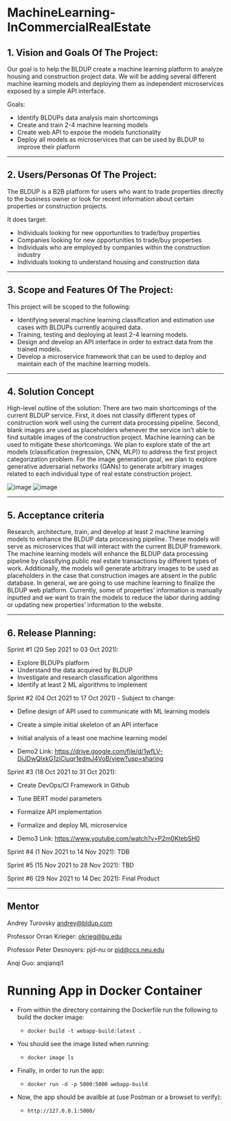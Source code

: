 # MachineLearning-InCommercialRealEstate
## 1. Vision and Goals Of The Project:

Our goal is to help the BLDUP create a machine learning platform to analyze housing and construction project data. We will be adding several different machine learning models and deploying them as independent microservices exposed by a simple API interface.

Goals:
- Identify BLDUPs data analysis main shortcomings
- Create and train 2-4 machine learning models
- Create web API to expose the models functionality
- Deploy all models as microservices that can be used by BLDUP to improve their platform

** **

## 2. Users/Personas Of The Project:

The BLDUP is a B2B platform for users who want to trade properties directly to the business owner or look for recent information about certain properties or construction projects.

It does target:
- Individuals looking for new opportunities to trade/buy properties
- Companies looking for new opportunities to trade/buy properties
- Individuals who are employed by companies within the construction industry
- Individuals looking to understand housing and construction data

** **

## 3.   Scope and Features Of The Project:
This project will be scoped to the following:
- Identifying several machine learning classification and estimation use cases with BLDUPs currently acquired data.
- Training, testing and deploying at least 2-4 learning models.
- Design and develop an API interface in order to extract data from the trained models.
- Develop a microservice framework that can be used to deploy and maintain each of the machine learning models.

** **

## 4. Solution Concept
High-level outline of the solution:
There are two main shortcomings of the current BLDUP service. First, it does not classify different types of construction work well using the current data processing pipeline. Second, blank images are used as placeholders whenever the service isn’t able to find suitable images of the construction project. Machine learning can be used to mitigate these shortcomings. We plan to explore state of the art models (classification (regression, CNN, MLP)) to address the first project categorization problem. For the image generation goal, we plan to explore generative adversarial networks (GANs) to generate arbitrary images related to each individual type of real estate construction project.

![image](https://user-images.githubusercontent.com/13989262/134755362-64c80dae-68f2-41ce-995f-9d406209824e.png)
![image](https://user-images.githubusercontent.com/13989262/134755377-f13799d8-ee25-4ac5-9c58-3b55bb7cabb0.png)


** **
## 5. Acceptance criteria

Research, architecture, train, and develop at least 2 machine learning models to enhance the BLDUP data processing pipeline. These models will serve as microservices that will interact with the current BLDUP framework. The machine learning models will enhance the BLDUP data processing pipeline by classifying public real estate transactions by different types of work. Additionally, the models will generate arbitrary images to be used as placeholders in the case that construction images are absent in the public database.
In general, we are going to use machine learning to finalize the BLDUP web platform. Currently, some of properties’ information is manually inputted and we want to train the models to reduce the labor during adding or updating new properties’ information to the website.

** **

## 6.  Release Planning:
Sprint #1 (20 Sep 2021 to 03 Oct 2021):
- Explore BLDUPs platform
- Understand the data acquired by BLDUP
- Investigate and research classification algorithms
- Identify at least 2 ML algorithms to implement

Sprint #2 (04 Oct 2021 to 17 Oct 2021) - Subject to change:
- Define design of API used to communicate with ML learning models
- Create a simple initial skeleton of an API interface
- Initial analysis of a least one machine learning model

- Demo2 Link: https://drive.google.com/file/d/1wfLV-DiJDwQIxkG1ziCiuqr1edmJ4VoB/view?usp=sharing

Sprint #3 (18 Oct 2021 to 31 Oct 2021):
- Create DevOps/CI Framework in Github
- Tune BERT model parameters
- Formalize API implementation
- Formalize and deploy ML microservice

- Demo3 Link: https://www.youtube.com/watch?v=P2m0KtebSH0

Sprint #4 (1 Nov 2021 to 14 Nov 2021):
TDB

Sprint #5 (15 Nov 2021 to 28 Nov 2021):
TBD

Sprint #6 (29 Nov 2021 to 14 Dec 2021):
Final Product

** **

## Mentor
Andrey Turovsky
andrey@bldup.com

Professor Orran Krieger:
okrieg@bu.edu

Professor Peter Desnoyers:
pjd-nu or pjd@ccs.neu.edu

Anqi Guo:
anqianqi1

# Running App in Docker Container

- From within the directory containing the Dockerfile run the following to build the docker image:

  - `docker build -t webapp-build:latest . `

- You should see the image listed when running:
  - `docker image ls`

- Finally, in order to run the app:
  - `docker run -d -p 5000:5000 webapp-build`

- Now, the app should be availble at (use Postman or a browset to verify):
  - `http://127.0.0.1:5000/`
